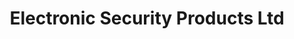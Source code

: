 ---
title: "Electronic Security Products Ltd"
url: /dublin/electronic-security-products-ltd/
shop: electronics
---